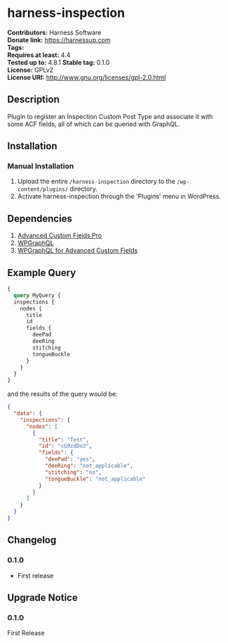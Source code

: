# harness-inspection #
**Contributors:**      Harness Software  
**Donate link:**       https://harnessup.com  
**Tags:**  
**Requires at least:** 4.4  
**Tested up to:**      4.8.1 
**Stable tag:**        0.1.0  
**License:**           GPLv2  
**License URI:**       http://www.gnu.org/licenses/gpl-2.0.html  

## Description ##

Plugin to register an Inspection Custom Post Type and associate it with some ACF fields, all of which can be queried with GraphQL.

## Installation ##

### Manual Installation ###

1. Upload the entire `/harness-inspection` directory to the `/wp-content/plugins/` directory.
2. Activate harness-inspection through the 'Plugins' menu in WordPress.

## Dependencies ##

1. [Advanced Custom Fields Pro](https://advancedcustomfields.com)
2. [WPGraphQL](https://github.com/wp-graphql/wp-graphql)
3. [WPGraphQL for Advanced Custom Fields](https://github.com/wp-graphql/wp-graphql-acf/)

## Example Query ##

```graphql
{
  query MyQuery {
  inspections {
    nodes {
      title
      id
      fields {
        deePad
        deeRing
        stitching
        tongueBuckle
      }
    }
  }
}
```

and the results of the query would be:

```json
{
  "data": {
    "inspections": {
      "nodes": [
        {
          "title": "Test",
          "id": "cG9zdDo3",
          "fields": {
            "deePad": "yes",
            "deeRing": "not_applicable",
            "stitching": "no",
            "tongueBuckle": "not_applicable"
          }
        }
      ]
    }
  }
}
```

## Changelog ##

### 0.1.0 ###
* First release

## Upgrade Notice ##

### 0.1.0 ###
First Release

